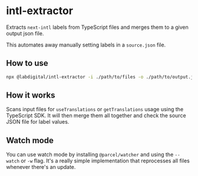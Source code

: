 # intl-extractor

Extracts `next-intl` labels from TypeScript files and merges them to a given output json file.

This automates away manually setting labels in a `source.json` file.

## How to use

```bash
npx @labdigital/intl-extractor -i ./path/to/files -o ./path/to/output.json
```

## How it works

Scans input files for `useTranslations` or `getTranslations` usage using the TypeScript SDK. It will then merge them all together and check the source JSON file for label values.

## Watch mode

You can use watch mode by installing `@parcel/watcher` and using the `--watch` or `-w` flag. It's a really simple implementation that reprocesses all files whenever there's an update.
